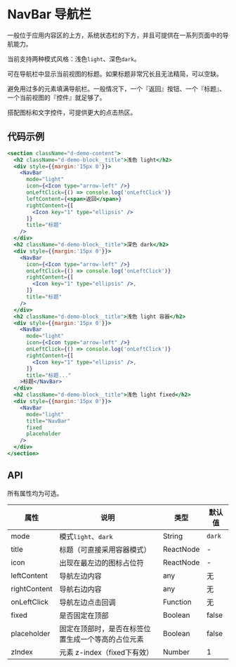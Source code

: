 
# NavBar 导航栏

一般位于应用内容区的上方，系统状态栏的下方，并且可提供在一系列页面中的导航能力。

当前支持两种模式风格：浅色`light`、深色`dark`。

可在导航栏中显示当前视图的标题。如果标题非常冗长且无法精简，可以空缺。

避免用过多的元素填满导航栏。一般情况下，一个『返回』按钮、一个『标题』、一个当前视图的『控件』就足够了。

搭配图标和文字控件，可提供更大的点击热区。

## 代码示例
```jsx
<section className="d-demo-content">
  <h2 className="d-demo-block__title">浅色 light</h2>
  <div style={{margin:'15px 0'}}>
    <NavBar
      mode="light"
      icon={<Icon type="arrow-left" />}
      onLeftClick={() => console.log('onLeftClick')}
      leftContent={<span>返回</span>}
      rightContent={[
        <Icon key="1" type="ellipsis" />
      ]}
      title="标题"
    />
  </div>
  <h2 className="d-demo-block__title">深色 dark</h2>
  <div style={{margin:'15px 0'}}>
    <NavBar
      icon={<Icon type="arrow-left" />}
      onLeftClick={() => console.log('onLeftClick')}
      rightContent={[
        <Icon key="1" type="ellipsis" />,
      ]}
      title="标题"
    />
  </div>
  <h2 className="d-demo-block__title">浅色 light 容器</h2>
  <div style={{margin:'15px 0'}}>
    <NavBar
      mode="light"
      icon={<Icon type="arrow-left" />}
      onLeftClick={() => console.log('onLeftClick')}
      rightContent={[
        <Icon key="1" type="ellipsis" />,
      ]}
      title="标题..."
    >标题</NavBar>
  </div>
  <h2 className="d-demo-block__title">浅色 light fixed</h2>
  <div style={{margin:'15px 0'}}>
    <NavBar
      mode="light"
      title="NavBar"
      fixed
      placeholder
    />
  </div>
</section>
```

## API

所有属性均为可选。

属性 | 说明 | 类型 | 默认值
----|-----|------|------
| mode   | 模式`light`、`dark` | String |  `dark` |
| title   | 标题（可直接采用容器模式） | ReactNode |  - |
| icon   | 出现在最左边的图标占位符  | ReactNode |  - |
| leftContent   | 导航左边内容 | any | 无 |
| rightContent   | 导航右边内容 | any | 无 |
| onLeftClick   | 导航左边点击回调 | Function | 无 |
| fixed   | 是否固定在顶部 | Boolean | false |
| placeholder   | 固定在顶部时，是否在标签位置生成一个等高的占位元素 | Boolean | false |
| zIndex   | 元素 z-index（fixed下有效） | Number | 1 |